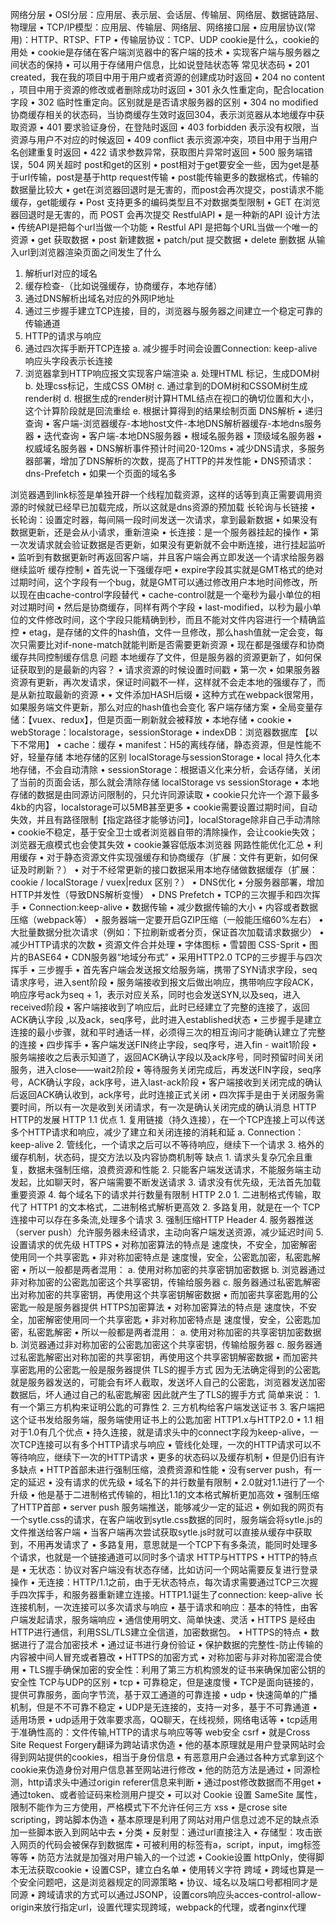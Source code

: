 网络分层
• OSI分层：应用层、表示层、会话层、传输层、网络层、数据链路层、物理层 
• TCP/IP模型：应用层、传输层、网络层、网络接口层 
• 应用层协议(常用)：HTTP、RTSP、FTP 
• 传输层协议：TCP、UDP
cookie是什么，cookie的用处 
• cookie是存储在客户端浏览器中的客户端的技术
• 实现客户端与服务器之间状态的保持
• 可以用于存储用户信息，比如说登陆状态等
常见状态码
• 201 created，我在我的项目中用于用户或者资源的创建成功时返回
• 204 no content ，项目中用于资源的修改或者删除成功时返回
• 301 永久性重定向，配合location字段
• 302 临时性重定向。区别就是是否请求服务器的区别
• 304 no modified 协商缓存相关的状态码，当协商缓存生效时返回304，表示浏览器从本地缓存中获取资源
• 401 要求验证身份，在登陆时返回
• 403 forbidden 表示没有权限，当资源与用户不对应的时候返回
• 409 conflict 表示资源冲突，项目中用于当用户名创建重复时返回
• 422 请求参数异常，获取图片异常时返回
• 500 服务端错误，504 网关超时
post和get的区别
• post相对于get要安全一些，因为get是基于url传输，post是基于http request传输
• post能传输更多的数据格式，传输的数据量比较大
• get在浏览器回退时是无害的，而post会再次提交，post请求不能缓存，get能缓存
• Post 支持更多的编码类型且不对数据类型限制
• GET 在浏览器回退时是无害的，而 POST 会再次提交
RestfulAPI
• 是一种新的API 设计方法
• 传统API是把每个url当做一个功能
• Restful API 是把每个URL当做一个唯一的资源
• get 获取数据
• post 新建数据
• patch/put 提交数据
• delete 删数据
从输入url到浏览器渲染页面之间发生了什么
1. 解析url对应的域名
2. 缓存检查-（比如说强缓存，协商缓存，本地存储）
3. 通过DNS解析出域名对应的外网IP地址
4. 通过三步握手建立TCP连接，目的，浏览器与服务器之间建立一个稳定可靠的传输通道
5. HTTP的请求与响应
6. 通过四次挥手断开TCP连接
a. 减少握手时间会设置Connection: keep-alive响应头字段表示长连接
7. 浏览器拿到HTTP响应报文实现客户端渲染
a. 处理HTML 标记，生成DOM树
b. 处理css标记，生成CSS OM树
c. 通过拿到的DOM树和CSSOM树生成render树
d. 根据生成的render树计算HTML结点在视口的确切位置和大小，这个计算阶段就是回流重绘
e. 根据计算得到的结果绘制页面
DNS解析
• 递归查询
• 客户端-浏览器缓存-本地host文件-本地DNS解析器缓存-本地dns服务器
• 迭代查询
• 客户端-本地DNS服务器 
• 根域名服务器
• 顶级域名服务器
• 权威域名服务器
• DNS解析事件预计时间20-120ms
• 减少DNS请求，多服务器部署，增加了DNS解析的次数，提高了HTTP的并发性能
• DNS预请求：dns-Prefetch
• 如果一个页面的域名多
<meta http-equiv="x-dns-prefetch-control" content="on">
<link rel="dns-prefetch" href="//static.360buyimg.com"/>
<link rel="dns-prefetch" href="//misc.360buyimg.com"/>
<link rel="dns-prefetch" href="//img10.360buyimg.com"/>
<link rel="dns-prefetch" href="//d.3.cn"/>
<link rel="dns-prefetch" href="//d.jd.com"/>
浏览器遇到link标签是单独开辟一个线程加载资源，这样的话等到真正需要调用资源的时候就已经早已加载完成，所以这就是dns资源的预加载
长轮询与长链接
• 长轮询：设置定时器，每间隔一段时间发送一次请求，拿到最新数据
• 如果没有数据更新，还是会从小请求，重新渲染
• 长连接：是一个服务器挂起的操作
• 第一次发请求就会验证数据是否更新，如果没有更新就不会中断连接，进行挂起监听
• 监听到有数据更新时再返回客户端，并且客户端会再立即发送一个请求给服务器继续监听
缓存控制
• 首先说一下强缓存吧
• expire字段其实就是GMT格式的绝对过期时间，这个字段有一个bug，就是GMT可以通过修改用户本地时间修改，所以现在由cache-control字段替代
• cache-control就是一个毫秒为最小单位的相对过期时间
• 然后是协商缓存，同样有两个字段
• last-modified，以秒为最小单位的文件修改时间，这个字段只能精确到秒，而且不能对文件内容进行一个精确监控
• etag，是存储的文件的hash值，文件一旦修改，那么hash值就一定会变，每次只需要比对if-none-match就能判断是否需要更新资源
• 现在都是强缓存和协商缓存共同控制缓存信息
问题
本地缓存了文件，但是服务器的资源更新了，如何保证获取到的是最新的内容？
• 请求资源的时候设置时间戳
• 第一次 <link href='index.css?20210224215800'>
• 如果服务器资源有更新，再次发请求，保证时间戳不一样，这样就不会走本地的强缓存了，而是从新拉取最新的资源
• <link href='index.css?20210227000000'>
• 文件添加HASH后缀
• 这种方式在webpack很常用，如果服务端文件更新，那么对应的hash值也会变化
客户端存储方案
• 全局变量存储：【vuex、redux】，但是页面一刷新就会被释放
• 本地存储
• cookie
• webStorage：localstorage，sessionStorage
• indexDB：浏览器数据库 【以下不常用】
• cache：缓存
• manifest：H5的离线存储，静态资源，但是性能不好，轻量存储
本地存储的区别
localStorage与sessionStorage
• local 持久化本地存储，不会自动清除
• sessionStorage：根据语义化来分析，会话存储，关闭了当前的页面会话，那么就会清除存储
localStorage vs sessionStorage
• 本地存储的数据是由同源访问限制的，只允许同源读取
• cookie只允许一个源下最多4kb的内容，localstorage可以5MB甚至更多
• cookie需要设置过期时间，自动失效，并且有路径限制【指定路径才能够访问】，localStorage除非自己手动清除
• cookie不稳定，基于安全卫士或者浏览器自带的清除操作，会让cookie失效；浏览器无痕模式也会使其失效
• cookie兼容低版本浏览器
网路性能优化汇总
• 利用缓存
• 对于静态资源文件实现强缓存和协商缓存（扩展：文件有更新，如何保证及时刷新？）  
• 对于不经常更新的接口数据采用本地存储做数据缓存（扩展：cookie / localStorage / vuex|redux 区别？）
• DNS优化
• 分服务器部署，增加HTTP并发性（导致DNS解析变慢）
• DNS Prefetch
• TCP的三次握手和四次挥手
• Connection:keep-alive
• 数据传输
• 减少数据传输的大小
• 内容或者数据压缩（webpack等）
• 服务器端一定要开启GZIP压缩（一般能压缩60%左右）
• 大批量数据分批次请求（例如：下拉刷新或者分页，保证首次加载请求数据少）
• 减少HTTP请求的次数 
• 资源文件合并处理
•  字体图标
•  雪碧图 CSS-Sprit
•  图片的BASE64
• CDN服务器“地域分布式”
• 采用HTTP2.0
TCP的三步握手与四次挥手
• 三步握手
• 首先客户端会发送报文给服务端，携带了SYN请求字段，seq请求序号，进入sent阶段
• 服务端接收到报文后做出响应，携带响应字段ACK，响应序号ack为seq + 1，表示对应关系，同时也会发送SYN,以及seq，进入received阶段
• 客户端接收到了响应后，此时已经建立了完整的连接了，返回ACK确认字段 ,以及ack，seq序号，此时进入established状态
• 三步握手是建立连接的最小步骤，就和平时通话一样，必须得三次的相互询问才能确认建立了完整的连接
• 四步挥手
• 客户端发送FIN终止字段，seq序号，进入fin - wait1阶段
• 服务端接收之后表示知道了，返回ACK确认字段以及ack序号，同时预留时间关闭服务，进入close——wait2阶段
• 等待服务关闭完成后，再发送FIN字段，seq序号，ACK确认字段，ack序号，进入last-ack阶段
• 客户端接收到关闭完成的确认后返回ACK确认收到，ack序号，此时连接正式关闭
• 四次挥手是由于关闭服务需要时间，所以有一次是收到关闭请求，有一次是确认关闭完成的确认消息
HTTP
HTTP的发展
HTTP 1.1
优点
1. 复用链接（持久连接），在一个TCP连接上可以传送多个HTTP请求和响应，减少了建立和关闭连接的消耗和延
a. Connection： keep-alive
2. 管线化，一个请求之后可以不等待响应，继续下一个请求
3. 格外的缓存机制，状态码，提交方法以及内容协商机制等
缺点
1. 请求头复杂冗余且重复，数据未强制压缩，浪费资源和性能
2. 只能客户端发送请求，不能服务端主动发起，比如聊天时，客户端需要不断发送请求
3. 请求没有优先级，无法首先加载重要资源
4. 每个域名下的请求并行数量有限制
HTTP 2.0
1. 二进制格式传输，取代了 HTTP1 的文本格式，二进制格式解析更高效
2. 多路复用，就是在一个 TCP 连接中可以存在多条流,处理多个请求
3. 强制压缩HTTP Header
4. 服务器推送（server push）允许服务器未经请求，主动向客户端发送资源，减少延迟时间
5. 设置请求的优先级
HTTPS
• 对称加密算法的特点是 速度快，不安全，加密解密使用同一个共享密匙
• 非对称加密特点是 速度慢，安全，公密匙加密，私密匙解密
• 所以一般都是两者混用：
a. 使用对称加密的共享密钥加密数据
b. 浏览器通过非对称加密的公密匙加密这个共享密钥，传输给服务器
c. 服务器通过私密匙解密出对称加密的共享密钥，再使用这个共享密钥解密数据
• 而加密共享密匙用的公密匙一般是服务器提供
HTTPS加密算法
• 对称加密算法的特点是 速度快，不安全，加密解密使用同一个共享密匙
• 非对称加密特点是 速度慢，安全，公密匙加密，私密匙解密
• 所以一般都是两者混用：
a. 使用对称加密的共享密钥加密数据
b. 浏览器通过非对称加密的公密匙加密这个共享密钥，传输给服务器
c. 服务器通过私密匙解密出对称加密的共享密钥，再使用这个共享密钥解密数据
• 而加密共享密匙用的公密匙一般是服务器提供
TLS的握手方式
因为无法确定得到的公密匙就是服务器发送的，可能会有坏人截取，发送坏人自己的公密匙，浏览器发送加密数据后，坏人通过自己的私密匙解密
因此就产生了TLS的握手方式
简单来说：
1. 有一个第三方机构来证明公匙的可靠性
2. 三方机构给客户端发送证书
3. 客户端把这个证书发给服务端，服务端使用证书上的公匙加密
HTTP1.x与HTTP2.0
• 1.1 相对于1.0有几个优点
• 持久连接，就是请求头中的connect字段为keep-alive，一次TCP连接可以有多个HTTP请求与响应
• 管线化处理，一次的HTTP请求可以不等待响应，继续下一次的HTTP请求
• 更多的状态码以及缓存机制
• 但是仍旧有许多缺点
• HTTP首部未进行强制压缩，浪费资源和性能
• 没有server push，有一定的延迟
• 没有请求的优先级
• 域名下的并行数量有限制
• 2.0就对1.1进行了一个升级
• 他是基于二进制格式传输的，相比1.1的文本格式解析更加高效
• 强制压缩了HTTP首部
• server push 服务端推送，能够减少一定的延迟
• 例如我的网页有一个sytle.css的请求，在客户端收到sytle.css数据的同时，服务端会将sytle.js的文件推送给客户端
• 当客户端再次尝试获取sytle.js时就可以直接从缓存中获取到，不用再发请求了
• 多路复用，意思就是一个TCP下有多条流，能同时处理多个请求，也就是一个链接通道可以同时多个请求
HTTP与HTTPS
• HTTP的特点是
• 无状态：协议对客户端没有状态存储，比如访问一个网站需要反复进行登录操作
• 无连接：HTTP/1.1之前，由于无状态特点，每次请求需要通过TCP三次握手四次挥手，和服务器重新建立连接。HTTP1.1诞生了connection: keep-alive 长连接机制，一次连接可以多次请求与响应
• 基于请求和响应：基本的特性，由客户端发起请求，服务端响应
• 通信使用明文、简单快速、灵活
• HTTPS 是经由HTTP进行通信，利用SSL/TLS建立全信道，加密数据包。
• HTTPS的特点
• 数据进行了混合加密技术
• 通过证书进行身份验证
• 保护数据的完整性-防止传输的内容被中间人冒充或者篡改
• HTTPS的加密方式
• 对称加密与非对称加密混合使用
• TLS握手确保加密的安全性：利用了第三方机构颁发的证书来确保加密公钥的安全性
TCP与UDP的区别
• tcp 
• 可靠稳定，但是速度慢
• TCP是面向链接的，提供可靠服务，面向字节流，基于双工通道的可靠连接
• udp
• 快速简单的广播机制，但是不不可靠不稳定
• UDP是无连接的，支持一对多，基于不可靠通道
• 适用场景
• udp适用于效率要求高，QQ聊天，在线视频，网络电话等
• tcp适用于准确性高的：文件传输,HTTP的请求与响应等等
web安全
csrf
• 就是Cross Site Request Forgery翻译为跨站请求伪造
• 他的基本原理就是用户登录网站时会得到网站提供的cookies，相当于身份信息
• 有恶意用户会通过各种方式拿到这个cookie来伪造身份对用户信息甚至网站进行修改
• 他的防范方法是通过
• 同源检测，http请求头中通过origin referer信息来判断
• 通过post修改数据而不用get
• 通过token、或者验证码来检测用户提交
• 可以对 Cookie 设置 SameSite 属性，限制不能作为三方使用，严格模式下不允许任何三方
xss
• 是crose site scripting，跨站脚本伪造
• 基本原理是利用了网站对用户信息过滤不足的缺点添加一些脚本嵌入到网站中去
• 分类
• 反射型：通过url直接注入
• 存储型：攻击嵌入网页的代码会被保存到数据库
• 可被利用的标签有a，script，input，img标签等等
• 防范方法就是加强对用户输入的一个过滤
• Cookie设置 httpOnly，使得脚本无法获取cookie
• 设置CSP，建立白名单
• 使用转义字符
跨域
• 跨域也算是一个安全问题吧，这是浏览器规定的同源策略
• 协议、域名以及端口号都相同才是同源       
• 跨域请求的方式可以通过JSONP，设置cors响应头acces-control-allow-origin来放行指定url，设置代理实现跨域，webpack的代理，或者nginx代理